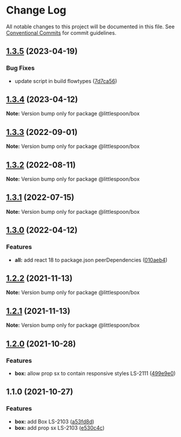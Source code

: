 # Change Log

All notable changes to this project will be documented in this file.
See [Conventional Commits](https://conventionalcommits.org) for commit guidelines.

## [1.3.5](https://github.com/little-spoon-dev/design-system/compare/@littlespoon/box@1.3.4...@littlespoon/box@1.3.5) (2023-04-19)

### Bug Fixes

- update script in build flowtypes ([7d7ca56](https://github.com/little-spoon-dev/design-system/commit/7d7ca56155fd445a52d834ab95829cfccb2aca59))

## [1.3.4](https://github.com/little-spoon-dev/design-system/compare/@littlespoon/box@1.3.3...@littlespoon/box@1.3.4) (2023-04-12)

**Note:** Version bump only for package @littlespoon/box

## [1.3.3](https://github.com/little-spoon-dev/design-system/compare/@littlespoon/box@1.3.2...@littlespoon/box@1.3.3) (2022-09-01)

**Note:** Version bump only for package @littlespoon/box

## [1.3.2](https://github.com/little-spoon-dev/design-system/compare/@littlespoon/box@1.3.1...@littlespoon/box@1.3.2) (2022-08-11)

**Note:** Version bump only for package @littlespoon/box

## [1.3.1](https://github.com/little-spoon-dev/design-system/compare/@littlespoon/box@1.3.0...@littlespoon/box@1.3.1) (2022-07-15)

**Note:** Version bump only for package @littlespoon/box

## [1.3.0](https://github.com/little-spoon-dev/design-system/compare/@littlespoon/box@1.2.2...@littlespoon/box@1.3.0) (2022-04-12)

### Features

- **all:** add react 18 to package.json peerDependencies ([010aeb4](https://github.com/little-spoon-dev/design-system/commit/010aeb4320c92dd1747093904b0d82c7743eb8e8))

## [1.2.2](https://github.com/little-spoon-dev/design-system/compare/@littlespoon/box@1.2.1...@littlespoon/box@1.2.2) (2021-11-13)

**Note:** Version bump only for package @littlespoon/box

## [1.2.1](https://github.com/little-spoon-dev/design-system/compare/@littlespoon/box@1.2.0...@littlespoon/box@1.2.1) (2021-11-13)

**Note:** Version bump only for package @littlespoon/box

## [1.2.0](https://github.com/little-spoon-dev/design-system/compare/@littlespoon/box@1.1.0...@littlespoon/box@1.2.0) (2021-10-28)

### Features

- **box:** allow prop sx to contain responsive styles LS-2111 ([499e9e0](https://github.com/little-spoon-dev/design-system/commit/499e9e0c7658816f90bae5a71a94847c6b86550d))

## 1.1.0 (2021-10-27)

### Features

- **box:** add Box LS-2103 ([a53fd8d](https://github.com/little-spoon-dev/design-system/commit/a53fd8d6ca5f4505e2f452f79bf0957c56a7025e))
- **box:** add prop sx LS-2103 ([e530c4c](https://github.com/little-spoon-dev/design-system/commit/e530c4c167cee53b4076ea4d31897b2290d57b75))
